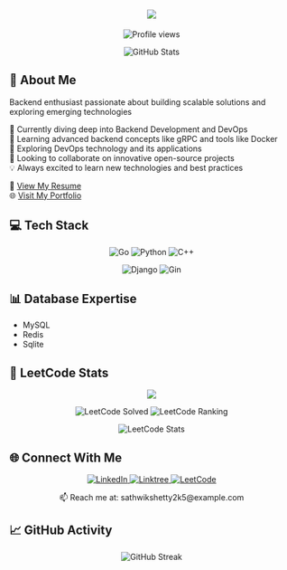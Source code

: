 <h1 align="center">
  <img src="https://readme-typing-svg.herokuapp.com/?lines=Hello,+World!+👋;I'm+Sathwik+Shetty...;Welcome+to+my+Profile!&center=true&size=30">
</h1>

<p align="center">
  <img src="https://komarev.com/ghpvc/?username=sathwikshetty33&color=blue" alt="Profile views"/>
</p>

<div align="center">
  <img src="https://github-readme-stats.vercel.app/api?username=sathwikshetty33&show_icons=true&theme=tokyonight" alt="GitHub Stats" />
</div>

## 🚀 About Me

Backend enthusiast passionate about building scalable solutions and exploring emerging technologies

🔭 Currently diving deep into Backend Development and DevOps </br>
🌱 Learning advanced backend concepts like gRPC and tools like Docker </br>
🔗 Exploring DevOps technology and its applications </br>
👯 Looking to collaborate on innovative open-source projects </br>
💡 Always excited to learn new technologies and best practices </br>

📄 [View My Resume](https://drive.google.com/file/d/1ENvx-3BFdNl23l7h_PwklJVi6Q9PIi8h/view?usp=sharing)  
🌐 [Visit My Portfolio](http://sathwikshetty.me)

## 💻 Tech Stack

<p align="center">
  <img src="https://img.shields.io/badge/go-%2300ADD8.svg?style=for-the-badge&logo=go&logoColor=white" alt="Go"/>
  <img src="https://img.shields.io/badge/python-3670A0?style=for-the-badge&logo=python&logoColor=ffdd54" alt="Python"/>
  <img src="https://img.shields.io/badge/c++-%2300599C.svg?style=for-the-badge&logo=c%2B%2B&logoColor=white" alt="C++"/>
</p>

<p align="center">
  <img src="https://img.shields.io/badge/django-%23092E20.svg?style=for-the-badge&logo=django&logoColor=white" alt="Django"/>
  <img src="https://img.shields.io/badge/gin-%23000000.svg?style=for-the-badge&logo=gin&logoColor=white" alt="Gin"/>
</p>

## 📊 Database Expertise
- MySQL
- Redis
- Sqlite

## 🎯 LeetCode Stats

<div align="center">
  <img src="https://readme-typing-svg.herokuapp.com/?lines=🏆+LeetCode+Stats;Solving+Problems+Daily&center=true&color=FFA116&width=380&height=45">
  <p align="center">
    <img src="https://img.shields.io/badge/dynamic/json?style=for-the-badge&labelColor=black&color=%23ffa116&label=Solved&query=solved&url=https://leetcode-badge.vercel.app/api/users/sathwikshetty2005&logo=leetcode&logoColor=yellow" alt="LeetCode Solved"/>
    <img src="https://img.shields.io/badge/dynamic/json?style=for-the-badge&labelColor=black&color=%23ffa116&label=Ranking&query=ranking&url=https://leetcode-badge.vercel.app/api/users/sathwikshetty2005&logo=leetcode&logoColor=yellow" alt="LeetCode Ranking"/>
  </p>
  <img src="https://leetcard.jacoblin.cool/sathwikshetty2005?theme=dark&font=Adamina&ext=heatmap&animation=true&border=1&radius=20" alt="LeetCode Stats"/>
</div>

## 🌐 Connect With Me

<p align="center">
  <a href="https://www.linkedin.com/in/sathwik-shetty-50729a324">
    <img src="https://img.shields.io/badge/linkedin-%230077B5.svg?style=for-the-badge&logo=linkedin&logoColor=white" alt="LinkedIn"/>
  </a>
  <a href="https://linktr.ee/sathwikshetty">
    <img src="https://img.shields.io/badge/linktree-1de9b6?style=for-the-badge&logo=linktree&logoColor=white" alt="Linktree"/>
  </a>
  <a href="https://leetcode.com/sathwikshetty2005">
    <img src="https://img.shields.io/badge/LeetCode-000000?style=for-the-badge&logo=LeetCode&logoColor=#d16c06" alt="LeetCode"/>
  </a>
</p>
<p align="center">
  📫 Reach me at: sathwikshetty2k5@example.com
</p>

## 📈 GitHub Activity

<p align="center">
  <img src="https://github-readme-streak-stats.herokuapp.com/?user=sathwikshetty33&theme=tokyonight" alt="GitHub Streak"/>
</p>

